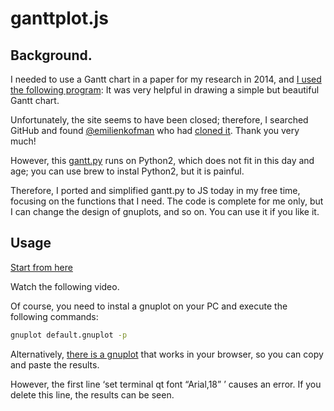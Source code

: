 # ganttplot.js

## Background.
I needed to use a Gantt chart in a paper for my research in 2014, and [I used the following program](https://web.archive.org/web/20170910201044/http://wiki.mn.wtb.tue.nl/wonham/gantt.py): It was very helpful in drawing a simple but beautiful Gantt chart.  

Unfortunately, the site seems to have been closed; therefore, I searched GitHub and found [@emilienkofman](https://github.com/emilienkofman) who had [cloned it](https://github.com/emilienkofman/ganttplot). Thank you very much!

However, this [gantt.py](https://github.com/emilienkofman/ganttplot/blob/master/gantt.py) runs on Python2, which does not fit in this day and age; you can use brew to instal Python2, but it is painful.

Therefore, I ported and simplified gantt.py to JS today in my free time, focusing on the functions that I need. The code is complete for me only, but I can change the design of gnuplots, and so on.  You can use it if you like it.

## Usage

[Start from here](https://takahashilabo.github.io/ganttplotjs/)

Watch the following video.

Of course, you need to instal a gnuplot on your PC and execute the following commands:

```sh
gnuplot default.gnuplot -p
```

Alternatively, [there is a gnuplot](https://hostcat.fhsu.edu/cdclark/static/apps/gnuplot/) that works in your browser, so you can copy and paste the results.

However, the first line ‘set terminal qt font “Arial,18” ’ causes an error. If you delete this line, the results can be seen.